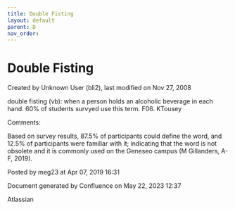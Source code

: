 ```yaml
---
title: Double Fisting
layout: default
parent: D
nav_order:
---
```


# Double Fisting

Created by  Unknown User (bli2), last modified on Nov 27, 2008

double fisting (vb): when a person holds an alcoholic beverage in each hand. 60% of students survyed use this term. F06. KTousey

Comments:

Based on survey results, 87.5% of participants could define the word, and 12.5% of participants were familiar with it; indicating that the word is not obsolete and it is commonly used on the Geneseo campus (M Gillanders, A-F, 2019).

Posted by meg23 at Apr 07, 2019 16:31

Document generated by Confluence on May 22, 2023 12:37

Atlassian
